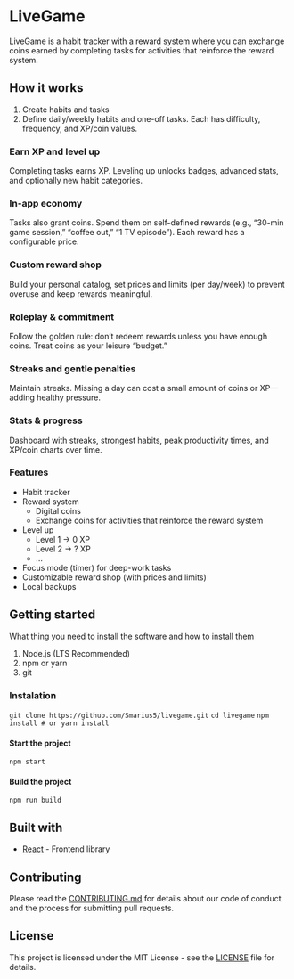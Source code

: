 # LiveGame

LiveGame is a habit tracker with a reward system where you can exchange coins earned by completing tasks for activities that reinforce the reward system.


## How it works

1. Create habits and tasks
2. Define daily/weekly habits and one-off tasks. Each has difficulty, frequency, and XP/coin values.

### Earn XP and level up
Completing tasks earns XP. Leveling up unlocks badges, advanced stats, and optionally new habit categories.

### In-app economy
Tasks also grant coins. Spend them on self-defined rewards (e.g., “30-min game session,” “coffee out,” “1 TV episode”). Each reward has a configurable price.

### Custom reward shop
Build your personal catalog, set prices and limits (per day/week) to prevent overuse and keep rewards meaningful.

### Roleplay & commitment
Follow the golden rule: don’t redeem rewards unless you have enough coins. Treat coins as your leisure “budget.”

### Streaks and gentle penalties
Maintain streaks. Missing a day can cost a small amount of coins or XP—adding healthy pressure.

### Stats & progress
Dashboard with streaks, strongest habits, peak productivity times, and XP/coin charts over time.


### Features

- Habit tracker
- Reward system
  - Digital coins
  - Exchange coins for activities that reinforce the reward system
- Level up
    - Level 1 -> 0 XP
    - Level 2 -> ? XP
    - ...
- Focus mode (timer) for deep-work tasks
- Customizable reward shop (with prices and limits)
- Local backups

## Getting started

What thing you need to install the software and how to install them

1. Node.js (LTS Recommended)
2. npm or yarn
3. git

### Instalation

`git clone https://github.com/Smarius5/livegame.git`
`cd livegame`
`npm install # or yarn install`

#### Start the project

<code>npm start</code>

#### Build the project

<code>npm run build</code>


## Built with

- [React](https://react.dev/) - Frontend library

## Contributing

Please read the [CONTRIBUTING.md](./CONTRIBUTING.md) for details about our code of conduct and the process for submitting pull requests.

## License

This project is licensed under the MIT License - see the [LICENSE](LICENSE) file for details.